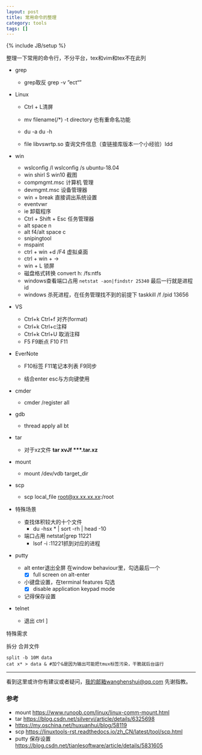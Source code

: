 ```yaml
---
layout: post
title: 常用命令的整理
category: tools
tags: []
---
```

{% include JB/setup %}

整理一下常用的命令行，不分平台，tex和vim和tex不在此列



- grep

  - grep取反 grep -v ”ect“”
- Linux 

  - Ctrl + L清屏
  - mv filename(/*) -t directory 也有重命名功能

  - du -a du -h
  - file libvswrtp.so 查询文件信息（查链接库版本一个小经验）ldd
- win

  - wslconfig /l  wslconfig /s ubuntu-18.04
  - win shirl S win10 截图
  - compmgmt.msc 计算机 管理
  - devmgmt.msc 设备管理器
  - win + break 直接调出系统设置
  - eventvwr
  - ie 卸载程序
  - Ctrl + Shift + Esc 任务管理器
  - alt space n
  - alt f4/alt space c
  - snipingtool
  - mspaint
  - ctrl + win +d /F4 虚拟桌面
  - ctrl + win + →
  - win + L 锁屏
  - 磁盘格式转换 convert h: /fs:ntfs
  - windows查看端口占用 `netstat -aon|findstr 25340` 最后一行就是进程id
  - windows 杀死进程，在任务管理找不到的前提下 taskkill /f /pid 13656
- VS

  - Ctrl+k Ctrl+f 对齐(format)
  - Ctrl+k Ctrl+c注释
  - Ctrl+k Ctrl+U 取消注释
  - F5 F9断点 F10 F11
- EverNote 

  - F10标签 F11笔记本列表 F9同步

  - 结合enter esc与方向键使用
- cmder

  - cmder /register all
- gdb
  - thread apply all bt
- tar 
  - 对于xz文件 **tar xvJf  \**\*.tar.xz**
- mount
  - mount /dev/vdb target_dir
- scp 
  - scp local_file root@xx.xx.xx.xx:/root
- 特殊场景
  - 查找体积较大的十个文件
    - du -hsx * | sort -rh | head -10
  - 端口占用 netstat|grep 11221
    - lsof -i :11221抓到对应的进程
- putty
  - alt enter退出全屏 在window behaviour里，勾选最后一个
    - [x] full screen on alt-enter
  - 小键盘设置，在terminal features 勾选 
    - [x] disable application keypad mode
  - 记得保存设置
- telnet 
  - 退出 ctrl  ]



特殊需求

拆分 合并文件

```shell
split -b 10M data
cat x* > data & #加个&是因为输出可能把tmux标签污染，干脆就后台运行
```

---

看到这里或许你有建议或者疑问，我的邮箱wanghenshui@qq.com 先谢指教。

### 参考

- mount <https://www.runoob.com/linux/linux-comm-mount.html>
- tar <https://blog.csdn.net/silvervi/article/details/6325698>
- <https://my.oschina.net/huxuanhui/blog/58119>
- scp <https://linuxtools-rst.readthedocs.io/zh_CN/latest/tool/scp.html>
- putty 保存设置<https://blog.csdn.net/tianlesoftware/article/details/5831605>







